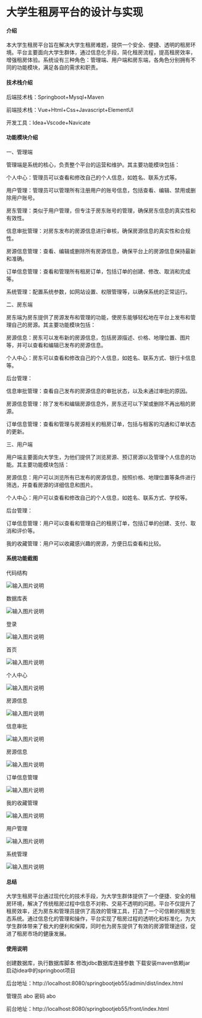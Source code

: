 # 大学生租房平台的设计与实现

#### 介绍

本大学生租房平台旨在解决大学生租房难题，提供一个安全、便捷、透明的租房环境。平台主要面向大学生群体，通过信息化手段，简化租房流程，提高租房效率，增强租房体验。系统设有三种角色：管理端、用户端和房东端，各角色分别拥有不同的功能模块，满足各自的需求和职责。

#### 技术栈介绍

后端技术栈：Springboot+Mysql+Maven

前端技术栈：Vue+Html+Css+Javascript+ElementUI

开发工具：Idea+Vscode+Navicate


#### 功能模块介绍

一、管理端

管理端是系统的核心，负责整个平台的运营和维护。其主要功能模块包括：

个人中心：管理员可以查看和修改自己的个人信息，如姓名、联系方式等。

用户管理：管理员可以管理所有注册用户的账号信息，包括查看、编辑、禁用或删除用户账号。

房东管理：类似于用户管理，但专注于房东账号的管理，确保房东信息的真实性和有效性。

信息审批管理：对房东发布的房源信息进行审核，确保房源信息的真实性和合规性。

房源信息管理：查看、编辑或删除所有房源信息，确保平台上的房源信息保持最新和准确。

订单信息管理：查看和管理所有租房订单，包括订单的创建、修改、取消和完成等。

系统管理：配置系统参数，如网站设置、权限管理等，以确保系统的正常运行。

二、房东端

房东端为房东提供了房源发布和管理的功能，使房东能够轻松地在平台上发布和管理自己的房源。其主要功能模块包括：

房源信息：房东可以发布新的房源信息，包括房源描述、价格、地理位置、图片等，并可以查看和编辑已发布的房源信息。

个人中心：房东可以查看和修改自己的个人信息，如姓名、联系方式、银行卡信息等。

后台管理：

信息审批管理：查看自己发布的房源信息的审批状态，以及未通过审批的原因。

房源信息管理：除了发布和编辑房源信息外，房东还可以下架或删除不再出租的房源。

订单信息管理：查看和管理与房源相关的租房订单，包括与租客的沟通和订单状态的更新。

三、用户端

用户端主要面向大学生，为他们提供了浏览房源、预订房源以及管理个人信息的功能。其主要功能模块包括：

房源信息：用户可以浏览所有已发布的房源信息，按照价格、地理位置等条件进行筛选，并查看房源的详细信息和图片。

个人中心：用户可以查看和修改自己的个人信息，如姓名、联系方式、学校等。

后台管理：

订单信息管理：用户可以查看和管理自己的租房订单，包括订单的创建、支付、取消和评价等。

我的收藏管理：用户可以收藏感兴趣的房源，方便日后查看和比较。

#### 系统功能截图

代码结构

![输入图片说明](images/0a07b30049d9066ea7af91bffdb5df9.png)

数据库表

![输入图片说明](images/6b583a78664bd7fbae57239c6ee105f.png)

登录

![输入图片说明](images/ded59ea13659240f46066af9e521a2e.png)

首页

![输入图片说明](images/1f6c59c6f2f152f6a72aad4e5c93cd3.png)

个人中心

![输入图片说明](images/5619b508863cf5b6b58e792065380a1.png)

房源信息

![输入图片说明](images/d3b04cc22297625baef656ec4c2bc59.png)

信息审批

![输入图片说明](images/5025361a887d546a2f8f63af7aa0baf.png)

房源信息

![输入图片说明](images/9055552842201cddbc1a8123c554acb.png)

订单信息管理

![输入图片说明](images/156190e98c1c00c48f13ff81f26a8d4.png)

我的收藏管理

![输入图片说明](images/18def5d4af411be455b01d8054dc26e.png)

用户管理

![输入图片说明](images/4504993c3bcd64507cff5abd3863078.png)

系统管理

![输入图片说明](images/63657bb18ea0aadab425d813d6b1d1d.png)

#### 总结

大学生租房平台通过现代化的技术手段，为大学生群体提供了一个便捷、安全的租房环境，解决了传统租房过程中信息不对称、交易不透明的问题。平台不仅提升了租房效率，还为房东和管理员提供了高效的管理工具，打造了一个可信赖的租房生态系统。通过信息化的管理和操作，平台实现了租房过程的透明化和标准化，为大学生群体带来了极大的便利和保障，同时也为房东提供了有效的房源管理途径，促进了租房市场的健康发展。


#### 使用说明

创建数据库，执行数据库脚本 修改jdbc数据库连接参数 下载安装maven依赖jar 启动idea中的springboot项目

后台地址：http://localhost:8080/springbootjeb55/admin/dist/index.html

管理员  abo 密码 abo

前台地址：http://localhost:8080/springbootjeb55/front/index.html

